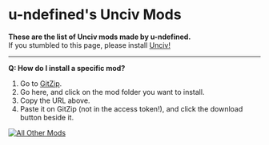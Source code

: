 # u-ndefined's Unciv Mods

**These are the list of Unciv mods made by u-ndefined.**  
If you stumbled to this page, please install [Unciv!](https://github.com/yairm210/Unciv)

----------

**Q: How do I install a specific mod?**
  1) Go to [GitZip](https://kinolien.github.io/gitzip/).
  2) Go here, and click on the mod folder you want to install.
  3) Copy the URL above.
  4) Paste it on GitZip (not in the access token!), and click the download button beside it.

[![All Other Mods](https://img.shields.io/badge/all%20other-mods-blue)](https://docs.google.com/spreadsheets/d/1043Ng9ukrL3y8MUXBVl7-C9JsQGnBi5R5mkmS2l7FFg/edit#gid=0)
